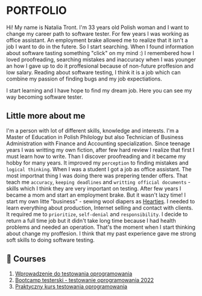 # PORTFOLIO

Hi! My name is Natalia Tront. I'm 33 years old Polish woman and I want to change my career path to software tester.
For few years I was working as office assistant. An employment brake allowed me to realize that it isn't a job I want to do in the futere. So I start searching.
When I found information about software tasting something "click" on my mind :) I remembered how I loved proofreading, searching mistakes and inaccuracy when I was younger an how I gave up to do it proffesional because of non-future proffesion and low salary.
Reading about software testing, I think it is a job which can combine my passion of finding bugs and my job expectiations.

I start learning and I have hope to find my dream job. Here you can see my way becoming software tester.

## Little more about me
I'm a person with lot of different skills, knowledge and interests. I'm a Master of Education in Polish Philology but also Technician of Business Administration with Finance and Accounting specialization. Since teenage years I was writting my own fiction, after few hard review I realize that first I must learn how to write. Than I discover proofreading and it became my hobby for many years. It improved my `perception` to finding mistakes and `logical thinking`.
When I was a student I got a job as office assistant. The most importnat thing I was doing there was prepering tender offers. That teach me `accuracy`, `keeping deadlines` and `writting official documents` - skills which I think they are very important on testing.
After few years I became a mom and start an employment brake. But it wasn't lazy time! I start my own litte "business" - sewing wool diapers as [Hearties](https://www.facebook.com/Hearties/). I needed to learn everything about production, Internet selling and contact with clients. It required me to `prioritize`, `self-denial` and `responsibility`.
I decide to return a full time job but it didn't take long time because I had health problems and needed an operation. That's the moment when I start thinking about change my proffesion.
I think that my past experience gave me strong soft skills to doing software testing.

## 📖 Courses
1.  [Wprowadzenie do testowania oprogramowania](https://navoica.pl/courses/course-v1:ZPSB+WTO1+2022_WTO1/about)
2. [Bootcamp testerski - testowanie oprogramowania 2022](https://www.udemy.com/course/bootcamp-testerski-tester-oprogramowania)
3. [Praktyczny kurs testowania oprogramowania](https://www.udemy.com/course/praktyczny-kurs-testowania-oprogramowania)
